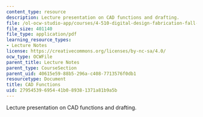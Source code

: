 ```yaml
---
content_type: resource
description: Lecture presentation on CAD functions and drafting.
file: /ol-ocw-studio-app/courses/4-510-digital-design-fabrication-fall-2008/27954539695441b089381371a81b9a5b_lec1b.pdf
file_size: 401140
file_type: application/pdf
learning_resource_types:
- Lecture Notes
license: https://creativecommons.org/licenses/by-nc-sa/4.0/
ocw_type: OCWFile
parent_title: Lecture Notes
parent_type: CourseSection
parent_uid: 40615e59-88b5-296a-c408-7713576f0db1
resourcetype: Document
title: CAD Functions
uid: 27954539-6954-41b0-8938-1371a81b9a5b
---
```

Lecture presentation on CAD functions and drafting.